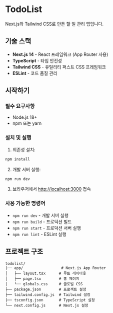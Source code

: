 # TodoList

Next.js와 Tailwind CSS로 만든 할 일 관리 앱입니다.

## 기술 스택

- **Next.js 14** - React 프레임워크 (App Router 사용)
- **TypeScript** - 타입 안전성
- **Tailwind CSS** - 유틸리티 퍼스트 CSS 프레임워크
- **ESLint** - 코드 품질 관리

## 시작하기

### 필수 요구사항

- Node.js 18+ 
- npm 또는 yarn

### 설치 및 실행

1. 의존성 설치:
```bash
npm install
```

2. 개발 서버 실행:
```bash
npm run dev
```

3. 브라우저에서 [http://localhost:3000](http://localhost:3000) 접속

### 사용 가능한 명령어

- `npm run dev` - 개발 서버 실행
- `npm run build` - 프로덕션 빌드
- `npm run start` - 프로덕션 서버 실행
- `npm run lint` - ESLint 실행

## 프로젝트 구조

```
todolist/
├── app/                 # Next.js App Router
│   ├── layout.tsx      # 루트 레이아웃
│   ├── page.tsx        # 홈 페이지
│   └── globals.css     # 글로벌 CSS
├── package.json        # 프로젝트 설정
├── tailwind.config.js  # Tailwind 설정
├── tsconfig.json       # TypeScript 설정
└── next.config.js      # Next.js 설정
```
